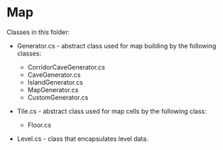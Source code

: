﻿# Map

Classes in this folder:

* Generator.cs - abstract class used for map building by the following classes:
  * CorridorCaveGenerator.cs
  * CaveGenerator.cs
  * IslandGenerator.cs
  * MapGenerator.cs
  * CustomGenerator.cs

* Tile.cs - abstract class used for map cells by the following class:
  * Floor.cs

* Level.cs - class that encapsulates level data.